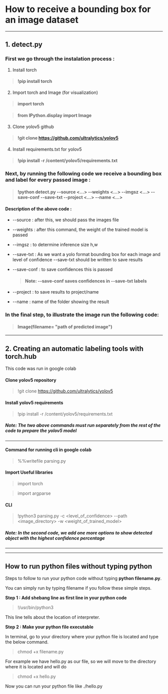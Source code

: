 # How to receive a bounding box for an image dataset

***
## 1. detect.py
### First we go through the instalation process :

1. Install torch
> #### !pip install torch

 2. Import torch and Image (for visualization)
> #### import torch 

> #### from IPython.display import Image

3. Clone yolov5 github
> #### !git clone https://github.com/ultralytics/yolov5

4. Install requirements.txt for yolov5
> #### !pip install -r /content/yolov5/requirements.txt



### Next, by running the following code we receive a bounding box and label for every passed image :

> #### !python detect.py --source <...> --weights <...> --imgsz <...> --save-conf --save-txt --project <...> --name <...> 

#### Description of the above code :
- --source : after this, we should pass the images file

- --weights : after this command, the weight of the trained model is passed

- --imgsz : to determine inference size h,w 

- --save-txt : As we want a yolo format bounding box for each image and level of confidence --save-txt should be written to save results

- --save-conf : to save confidences this is passed 

  > #### Note: --save-conf saves confidences in --save-txt labels

- --project : to save results to project/name

- --name : name of the folder showing the result



### In the final step, to illustrate the image run the following code:

> #### Image(filename= "path of predicted image")


***
## 2. Creating an automatic labeling tools with torch.hub

This code was run in google colab


#### Clone yolov5 repository

>  !git clone https://github.com/ultralytics/yolov5


#### Install yolov5 requirements
>  !pip install -r /content/yolov5/requirements.txt


##### Note: The two above commands must run separately from the rest of the code to prepare the yolov5 model
***
#### Command for running cli in google colab
>  %%writefile parsing.py

#### Import Useful libraries 
>  import torch
 
>  import argparse

#### CLI 
>  !python3 parsing.py -c <level_of_confidence> --path <image_directory> -w <weight_of_trained_model>

##### Note: In the second code, we add one more options to show detected object with the highest confidence percentage
***
***
## How to run python files without typing python
Steps to follow to run your python code without typing **python filename.py**.

You can simply run by typing filename if you follow these simple steps.

**Step 1 : Add shebang line as first line in your python code**
> !/usr/bin/python3

This line tells about the location of interpreter.

**Step 2 : Make your python file executable**

In terminal, go to your directory where your python file is located and type the below command.

> chmod +x filename.py

For example we have hello.py as our file, so we will move to the directory where it is located and will do

> chmod +x hello.py

Now you can run your python file like ./hello.py
